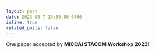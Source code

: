 ```yaml
---
layout: post
date: 2023-08-7 15:59:00-0400
inline: true
related_posts: false
---
```


One paper accepted by **MICCAI STACOM Workshop 2023**!
